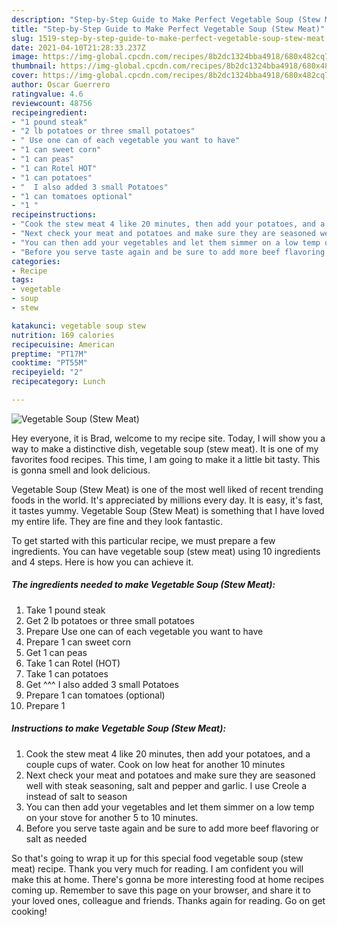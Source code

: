 ```yaml
---
description: "Step-by-Step Guide to Make Perfect Vegetable Soup (Stew Meat)"
title: "Step-by-Step Guide to Make Perfect Vegetable Soup (Stew Meat)"
slug: 1519-step-by-step-guide-to-make-perfect-vegetable-soup-stew-meat
date: 2021-04-10T21:28:33.237Z
image: https://img-global.cpcdn.com/recipes/8b2dc1324bba4918/680x482cq70/vegetable-soup-stew-meat-recipe-main-photo.jpg
thumbnail: https://img-global.cpcdn.com/recipes/8b2dc1324bba4918/680x482cq70/vegetable-soup-stew-meat-recipe-main-photo.jpg
cover: https://img-global.cpcdn.com/recipes/8b2dc1324bba4918/680x482cq70/vegetable-soup-stew-meat-recipe-main-photo.jpg
author: Oscar Guerrero
ratingvalue: 4.6
reviewcount: 48756
recipeingredient:
- "1 pound steak"
- "2 lb potatoes or three small potatoes"
- " Use one can of each vegetable you want to have"
- "1 can sweet corn"
- "1 can peas"
- "1 can Rotel HOT"
- "1 can potatoes"
- "  I also added 3 small Potatoes"
- "1 can tomatoes optional"
- "1 "
recipeinstructions:
- "Cook the stew meat 4 like 20 minutes, then add your potatoes, and a couple cups of water. Cook on low heat for another 10 minutes"
- "Next check your meat and potatoes and make sure they are seasoned well with steak seasoning, salt and pepper and garlic. I use Creole a instead of salt to season"
- "You can then add your vegetables and let them simmer on a low temp on your stove for another 5 to 10 minutes."
- "Before you serve taste again and be sure to add more beef flavoring or salt as needed"
categories:
- Recipe
tags:
- vegetable
- soup
- stew

katakunci: vegetable soup stew 
nutrition: 169 calories
recipecuisine: American
preptime: "PT17M"
cooktime: "PT55M"
recipeyield: "2"
recipecategory: Lunch

---
```



![Vegetable Soup (Stew Meat)](https://img-global.cpcdn.com/recipes/8b2dc1324bba4918/680x482cq70/vegetable-soup-stew-meat-recipe-main-photo.jpg)

Hey everyone, it is Brad, welcome to my recipe site. Today, I will show you a way to make a distinctive dish, vegetable soup (stew meat). It is one of my favorites food recipes. This time, I am going to make it a little bit tasty. This is gonna smell and look delicious.



Vegetable Soup (Stew Meat) is one of the most well liked of recent trending foods in the world. It's appreciated by millions every day. It is easy, it's fast, it tastes yummy. Vegetable Soup (Stew Meat) is something that I have loved my entire life. They are fine and they look fantastic.


To get started with this particular recipe, we must prepare a few ingredients. You can have vegetable soup (stew meat) using 10 ingredients and 4 steps. Here is how you can achieve it.

<!--inarticleads1-->

##### The ingredients needed to make Vegetable Soup (Stew Meat):

1. Take 1 pound steak
1. Get 2 lb potatoes or three small potatoes
1. Prepare  Use one can of each vegetable you want to have
1. Prepare 1 can sweet corn
1. Get 1 can peas
1. Take 1 can Rotel (HOT)
1. Take 1 can potatoes
1. Get  ^^^ I also added 3 small Potatoes
1. Prepare 1 can tomatoes (optional)
1. Prepare 1 




<!--inarticleads2-->

##### Instructions to make Vegetable Soup (Stew Meat):

1. Cook the stew meat 4 like 20 minutes, then add your potatoes, and a couple cups of water. Cook on low heat for another 10 minutes
1. Next check your meat and potatoes and make sure they are seasoned well with steak seasoning, salt and pepper and garlic. I use Creole a instead of salt to season
1. You can then add your vegetables and let them simmer on a low temp on your stove for another 5 to 10 minutes.
1. Before you serve taste again and be sure to add more beef flavoring or salt as needed




So that's going to wrap it up for this special food vegetable soup (stew meat) recipe. Thank you very much for reading. I am confident you will make this at home. There's gonna be more interesting food at home recipes coming up. Remember to save this page on your browser, and share it to your loved ones, colleague and friends. Thanks again for reading. Go on get cooking!
